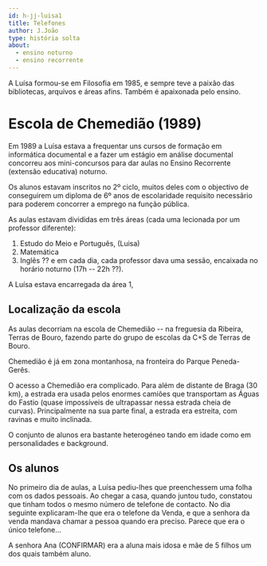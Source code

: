 ```yaml
---
id: h-jj-luisa1
title: Telefones
author: J.João
type: história solta
about:
  - ensino noturno
  - ensino recorrente
---
```


A Luísa formou-se em Filosofia em 1985, e sempre teve a paixão
das bibliotecas, arquivos e áreas afins. Também é apaixonada pelo
ensino.


# Escola de Chemedião (1989)

Em 1989 a Luísa estava a frequentar uns cursos de formação em
informática documental e a fazer um estágio em análise documental
concorreu aos mini-concursos para dar aulas 
no Ensino Recorrente (extensão educativa) noturno.

Os alunos estavam inscritos no 2º ciclo, muitos deles
com o objectivo de conseguirem um diploma de 6º anos de
escolaridade requisito necessãrio para poderem concorrer a emprego
na função pública.

As aulas estavam divididas em três áreas (cada uma
lecionada por um professor diferente):

 1. Estudo do Meio e Português, (Luisa)
 2. Matemática
 3. Inglês ??
e em cada dia, cada professor dava uma sessão, encaixada
no horário noturno (17h -- 22h ??).

A Luísa estava encarregada da área 1, 

## Localização da escola

As aulas decorriam na escola de 
Chemedião -- na freguesia da Ribeira, Terras de Bouro,
fazendo parte do grupo de escolas da C+S de Terras de Bouro.

Chemedião é já em zona montanhosa, na fronteira do Parque Peneda-Gerês.

O acesso a Chemedião era complicado. Para além de distante de
Braga (30 km), a estrada era usada pelos enormes camiões que transportam 
as Águas do Fastio (quase impossíveis de ultrapassar nessa estrada cheia de
curvas). Principalmente na sua parte final, a estrada era
estreita, com ravinas e muito inclinada. 

O conjunto de alunos era bastante heterogéneo tando em idade como 
em personalidades e background.

## Os alunos

No primeiro dia de aulas, a Luísa pediu-lhes que preenchessem uma folha com 
os dados pessoais. Ao chegar a casa, quando juntou tudo, constatou que tinham 
todos o mesmo número de telefone de contacto. No dia seguinte explicaram-lhe que
era o telefone da Venda, e que a senhora da venda mandava chamar a pessoa
quando era preciso. Parece que era o único telefone...

A senhora Ana (CONFIRMAR) era a aluna mais idosa e mãe de 5 filhos
um dos quais também aluno.
